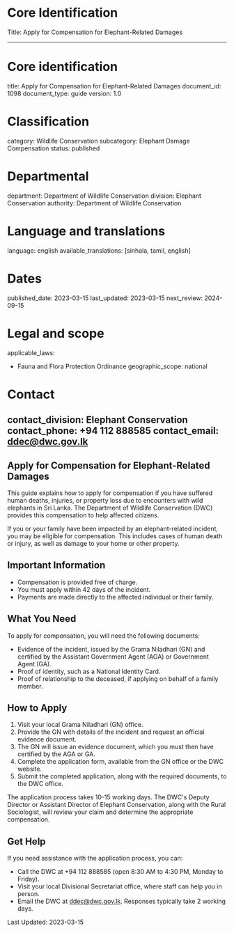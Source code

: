 # Core Identification
Title: Apply for Compensation for Elephant-Related Damages

---
# Core identification
title: Apply for Compensation for Elephant-Related Damages
document_id: 1098
document_type: guide
version: 1.0

# Classification
category: Wildlife Conservation
subcategory: Elephant Damage Compensation
status: published

# Departmental
department: Department of Wildlife Conservation
division: Elephant Conservation
authority: Department of Wildlife Conservation

# Language and translations
language: english
available_translations: [sinhala, tamil, english]

# Dates
published_date: 2023-03-15
last_updated: 2023-03-15
next_review: 2024-09-15

# Legal and scope
applicable_laws:
 - Fauna and Flora Protection Ordinance
geographic_scope: national

# Contact
contact_division: Elephant Conservation
contact_phone: +94 112 888585
contact_email: ddec@dwc.gov.lk
---

## Apply for Compensation for Elephant-Related Damages

This guide explains how to apply for compensation if you have suffered human deaths, injuries, or property loss due to encounters with wild elephants in Sri Lanka. The Department of Wildlife Conservation (DWC) provides this compensation to help affected citizens.

If you or your family have been impacted by an elephant-related incident, you may be eligible for compensation. This includes cases of human death or injury, as well as damage to your home or other property.

## Important Information

- Compensation is provided free of charge.
- You must apply within 42 days of the incident.
- Payments are made directly to the affected individual or their family.

## What You Need

To apply for compensation, you will need the following documents:

- Evidence of the incident, issued by the Grama Niladhari (GN) and certified by the Assistant Government Agent (AGA) or Government Agent (GA).
- Proof of identity, such as a National Identity Card.
- Proof of relationship to the deceased, if applying on behalf of a family member.

## How to Apply

1. Visit your local Grama Niladhari (GN) office.
2. Provide the GN with details of the incident and request an official evidence document.
3. The GN will issue an evidence document, which you must then have certified by the AGA or GA.
4. Complete the application form, available from the GN office or the DWC website.
5. Submit the completed application, along with the required documents, to the DWC office.

The application process takes 10-15 working days. The DWC's Deputy Director or Assistant Director of Elephant Conservation, along with the Rural Sociologist, will review your claim and determine the appropriate compensation.

## Get Help

If you need assistance with the application process, you can:

- Call the DWC at +94 112 888585 (open 8:30 AM to 4:30 PM, Monday to Friday).
- Visit your local Divisional Secretariat office, where staff can help you in person.
- Email the DWC at ddec@dwc.gov.lk. Responses typically take 2 working days.

Last Updated: 2023-03-15